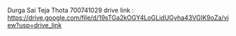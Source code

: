 Durga Sai Teja Thota 
700741029
drive link : https://drive.google.com/file/d/19sTGa2kOGY4LoGLidUGyha43VGIK9oZa/view?usp=drive_link
